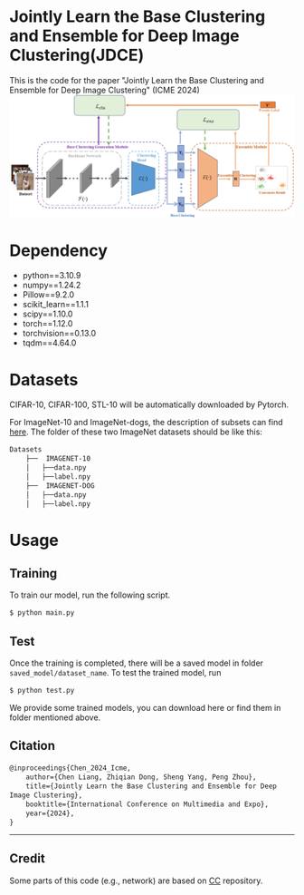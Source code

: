 # Jointly Learn the Base Clustering and Ensemble for Deep Image Clustering(JDCE)
This is the code for the paper "Jointly Learn the Base Clustering and Ensemble for Deep Image Clustering" (ICME 2024)
![structure.png](/structure.png)

# Dependency
* python==3.10.9
* numpy==1.24.2
* Pillow==9.2.0
* scikit_learn==1.1.1
* scipy==1.10.0
* torch==1.12.0
* torchvision==0.13.0
* tqdm==4.64.0

# Datasets
CIFAR-10, CIFAR-100, STL-10 will be automatically downloaded by Pytorch.

For ImageNet-10 and ImageNet-dogs, the description of subsets can find [here](https://github.com/Yunfan-Li/Contrastive-Clustering).
The folder of these two ImageNet datasets should be like this:
```
Datasets
    ├──  IMAGENET-10
    │   ├──data.npy
    │   ├──label.npy
    ├──  IMAGENET-DOG
    │   ├──data.npy
    │   ├──label.npy

```

# Usage

## Training
To train our model, run the following script. 
```bash
$ python main.py
```

## Test
Once the training is completed, there will be a saved model in folder ```saved_model/dataset_name```. To test the trained model, run
```bash
$ python test.py
```
We provide some trained models, you can download here or find them in folder mentioned above.

## Citation
```
@inproceedings{Chen_2024_Icme,
    author={Chen Liang, Zhiqian Dong, Sheng Yang, Peng Zhou},
    title={Jointly Learn the Base Clustering and Ensemble for Deep Image Clustering},
    booktitle={International Conference on Multimedia and Expo},
    year={2024},
}
```
---

## Credit
Some parts of this code (e.g., network) are based on [CC](https://github.com/Yunfan-Li/Contrastive-Clustering) repository.
